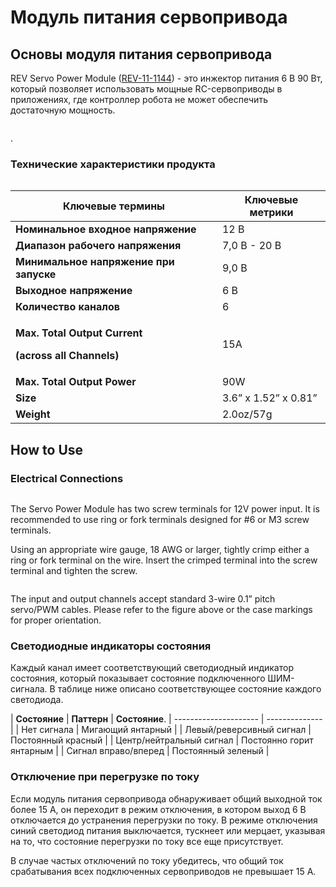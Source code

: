 # Модуль питания сервопривода

## Основы модуля питания сервопривода

REV Servo Power Module ([REV-11-1144](https://www.revrobotics.com/rev-11-1144/)) - это инжектор питания 6 В 90 Вт, который позволяет использовать мощные RC-сервоприводы в приложениях, где контроллер робота не может обеспечить достаточную мощность.

<figure><img src="https://2589213514-files.gitbook.io/~/files/v0/b/gitbook-legacy-files/o/assets%2F15mm%2F-M8VuTXTeaMyPtvVrNSd%2F-M8WMcrnMWEB7n-inTqu%2F2.png?generation=1590771487323342&#x26;alt=media" alt=""><figcaption></figcaption></figure>.

### Технические характеристики продукта

<figure><img src="https://2589213514-files.gitbook.io/~/files/v0/b/gitbook-x-prod.appspot.com/o/spaces%2FH9K1InCLC1ZxIkdPJt31%2Fuploads%2FyiWxbuAKk1gmi9N16RaR%2Fspm%20labeled.png?alt=media&#x26;token=b436763e-86a1-430a-a811-970f6114c5c6" alt=""><figcaption></figcaption></figure>

| Ключевые термины | Ключевые метрики |
| ---------------------------------------------------------------------------------------------- | -------------------- |
| **Номинальное входное напряжение** | 12 В | |
| **Диапазон рабочего напряжения** | 7,0 В - 20 В | |
| **Минимальное напряжение при запуске** | 9,0 В | |
| **Выходное напряжение** | 6 В | |
| **Количество каналов** | 6 | |
| <p><strong>Max. Total Output Current</strong></p><p><strong>(across all Channels)</strong></p> | 15A |
| **Max. Total Output Power** | 90W |
| **Size** | 3.6” x 1.52” x 0.81” |
| **Weight** | 2.0oz/57g |

## How to Use&#x20;

### Electrical Connections

<figure><img src="https://2589213514-files.gitbook.io/~/files/v0/b/gitbook-legacy-files/o/assets%2F15mm%2F-M8VuTXTeaMyPtvVrNSd%2F-M8WMcrpi_Pd87PP76iS%2F4.png?generation=1590771487272705&#x26;alt=media" alt=""><figcaption></figcaption></figure>

The Servo Power Module has two screw terminals for 12V power input. It is recommended to use ring or fork terminals designed for #6 or M3 screw terminals.

Using an appropriate wire gauge, 18 AWG or larger, tightly crimp either a ring or fork terminal on the wire. Insert the crimped terminal into the screw terminal and tighten the screw.

<figure><img src="https://2589213514-files.gitbook.io/~/files/v0/b/gitbook-legacy-files/o/assets%2F15mm%2F-M8VuTXTeaMyPtvVrNSd%2F-M8WMcrqMsXUzLIElogM%2F5.png?generation=1590771487662184&#x26;alt=media" alt=""><figcaption></figcaption></figure>

The input and output channels accept standard 3-wire 0.1” pitch servo/PWM cables. Please refer to the figure above or the case markings for proper orientation.

### Светодиодные индикаторы состояния

Каждый канал имеет соответствующий светодиодный индикатор состояния, который показывает состояние подключенного ШИМ-сигнала. В таблице ниже описано соответствующее состояние каждого светодиода.

| **Состояние** | **Паттерн** | **Состояние**.
| --------------------- | -------------- |
| Нет сигнала | Мигающий янтарный |
| Левый/реверсивный сигнал | Постоянный красный |
| Центр/нейтральный сигнал | Постоянно горит янтарным |
| Сигнал вправо/вперед | Постоянный зеленый |

### Отключение при перегрузке по току&#x20;

Если модуль питания сервопривода обнаруживает общий выходной ток более 15 А, он переходит в режим отключения, в котором выход 6 В отключается до устранения перегрузки по току. В режиме отключения синий светодиод питания выключается, тускнеет или мерцает, указывая на то, что состояние перегрузки по току все еще присутствует.

В случае частых отключений по току убедитесь, что общий ток срабатывания всех подключенных сервоприводов не превышает 15 А.
